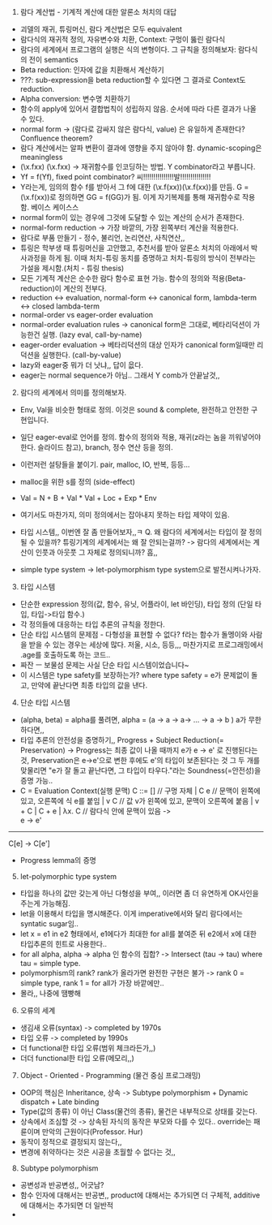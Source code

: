 1. 람다 계산법 - 기계적 계산에 대한 알론소 처치의 대답
- 괴델의 재귀, 튜링머신, 람다 계산법은 모두 equivalent
- 람다식의 재귀적 정의, 자유변수와 치환, Context: 구멍이 뚫린 람다식
- 람다의 세계에서 프로그램의 실행은 식의 변형이다. 그 규칙을 정의해보자: 람다식의 전이 semantics
- Beta reduction: 인자에 값을 치환해서 계산하기
- ???: sub-expression을 beta reduction할 수 있다면 그 결과로 Context도 reduction.
- Alpha conversion: 변수명 치환하기
- 함수의 apply에 있어서 결합법칙이 성립하지 않음. 순서에 따라 다른 결과가 나올 수 있다.
- normal form -> (람다로 감싸지 않은 람다식, value) 은 유일하게 존재한다? Confluence theorem?
- 람다 계산에서는 알파 변환이 결과에 영향을 주지 않아야 함. dynamic-scoping은 meaningless
- (\x.fxx) (\x.fxx) -> 재귀함수를 인코딩하는 방법. Y combinator라고 부릅니다.
- Yf = f(Yf), fixed point combinator? 씨!!!!!!!!!!!!!!!발!!!!!!!!!!!!!!!
- Y라는게, 임의의 함수 f를 받아서 그 f에 대한 (\x.f(xx))(\x.f(xx))를 만듬. G = (\x.f(xx))로 정의하면 GG = f(GG)가 됨. 이게 자기복제를 통해 재귀함수로 작용함. 베이스 케이스스 
- normal form이 있는 경우에 그것에 도달할 수 있는 계산의 순서가 존재한다.
- normal-form reduction -> 가장 바깥의, 가장 왼쪽부터 계산을 적용한다. 
- 람다로 부품 만들기 - 정수, 불리언, 논리연산, 사칙연산,,
- 튜링은 학부생 때 튜링머신을 고안했고, 추천서를 받아 알론소 처치의 아래에서 박사과정을 하게 됨. 이때 처치-튜링 동치를 증명하고 처치-튜링의 방식이 전부라는 가설을 제시함.(처치 - 튜링 thesis)
- 모든 기계적 계산은 순수한 람다 함수로 표현 가능. 함수의 정의와 적용(Beta-reduction)이 계산의 전부다.
- reduction <-> evaluation, normal-form <-> canonical form, lambda-term <-> closed lambda-term
- normal-order vs eager-order evaluation 
- normal-order evaluation rules -> canonical form은 그대로, 베타리덕션이 가능한건 실행. (lazy eval, call-by-name)
- eager-order evaluation -> 베타리덕션의 대상 인자가 canonical form일때만 리덕션을 실행한다. (call-by-value)
- lazy와 eager중 뭐가 더 낫냐,, 답이 읎다.
- eager는 normal sequence가 아님.. 그래서 Y comb가 안끝날것,,

2. 람다의 세계에서 의미를 정의해보자.
- Env, Val을 비슷한 형태로 정의. 이것은 sound & complete, 완전하고 안전한 구현입니다.
- 일단 eager-eval로 언어를 정의. 함수의 정의와 적용, 재귀(z라는 놈을 끼워넣어야 한다. 슬라이드 참고), branch, 정수 연산 등을 정의.
- 이런저런 설탕들을 붙이기. pair, malloc, IO, 반복, 등등...
- malloc을 위한 s를 정의 (side-effect)
- Val = N + B + Val * Val + Loc + Exp * Env
- 여기서도 마찬가지, 의미 정의에서는 잡아내지 못하는 타입 제약이 있음.
- 타입 시스템,, 이번엔 잘 좀 만들어보자,,ㅋ 
Q. 왜 람다의 세계에서는 타입이 잘 정의될 수 있을까? 튜링기계의 세계에서는 왜 잘 안되는걸까?
-> 람다의 세계에서는 계산이 인풋과 아웃풋 그 자체로 정의되니까? 흠,,

- simple type system -> let-polymorphism type system으로 발전시켜나가자.

3. 타입 시스템
- 단순한 expression 정의(값, 함수, 유닛, 어플라이, let 바인딩), 타입 정의 (단일 타입, 타입->타입 함수.)
- 각 정의들에 대응하는 타입 추론의 규칙을 정한다. 
- 단순 타입 시스템의 문제점 - 다형성을 표현할 수 없다? f라는 함수가 돌멩이와 사람을 받을 수 있는 경우는 세상에 많다. 저울, 시소, 등등,,, 마찬가지로 프로그래밍에서 .age를 호출하도록 하는 코드..
- 짜잔 ㅡ 보물섬 문제는 사실 단순 타입 시스템이었습니다~
- 이 시스템은 type safety를 보장하는가? where type safety = e가 문제없이 돌고, 만약에 끝난다면 최종 타입의 값을 낸다.

4. 단순 타입 시스템
- (alpha, beta) = alpha를 풀려면, alpha = (a -> a -> a-> ... -> a -> b ) a가 무한하다면,,
- 타입 추론의 안전성을 증명하기,, Progress + Subject Reduction(= Preservation)
-> Progress는 최종 값이 나올 때까지 e가 e -> e' 로 진행된다는 것, Preservation은 e->e'으로 변한 후에도 e'의 타입이 보존된다는 것
그 두 개를 맞물리면 "e가 잘 돌고 끝난다면, 그 타입이 타우다."라는 Soundness(=안전성)을 증명 가능..
- C = Evaluation Context(실행 문맥)
C ::= []                    // 구멍 자체
    | C e                   // 문맥이 왼쪽에 있고, 오른쪽에 식 e를 붙임
    | v C                   // 값 v가 왼쪽에 있고, 문맥이 오른쪽에 붙음
    | v + C
    | C + e
    | λx. C                 // 람다식 안에 문맥이 있음 ->   
e → e'
-----------
C[e] → C[e']
- Progress lemma의 증명

5. let-polymorphic type system
- 타입을 하나의 값만 갖는게 아닌 다형성을 부여,, 이러면 좀 더 유연하게 OK사인을 주는게 가능해짐.
- let을 이용해서 타입을 명시해준다. 이게 imperative에서와 달리 람다에서는 syntatic sugar임..
- let x = e1 in e2 형태에서, e1에다가 최대한 for all를 붙여준 뒤 e2에서 x에 대한 타입추론의 힌트로 사용한다..
- for all alpha, alpha -> alpha 인 함수의 집합? -> Intersect (tau -> tau) where tau = simple type.
- polymorphism의 rank? rank가 올라가면 완전한 구현은 불가
-> rank 0 = simple type, rank 1 = for all가 가장 바깥에만..
- 몰라,, 나중에 땜빵해

6. 오류의 세계
- 생김새 오류(syntax) -> completed by 1970s 
- 타입 오류 -> completed by 1990s
- 더 functional한 타입 오류(범위 체크라든가,,)
- 더더 functional한 타입 오류(메모리,,)

7. Object - Oriented - Programming (물건 중심 프로그래밍)
- OOP의 핵심은 Inheritance, 상속
-> Subtype polymorphism + Dynamic dispatch + Late binding
- Type(값의 종류) 이 아닌 Class(물건의 종류), 물건은 내부적으로 상태를 갖는다. 
- 상속에서 조심할 것 -> 상속된 자식의 동작은 부모와 다를 수 있다.. override는 패륜이며 만악의 근원이다(Professor. Hur)
- 동작이 정적으로 결정되지 않는다,,
- 변경에 취약하다는 것은 시공을 초월할 수 없다는 것,,

8. Subtype polymorphism
- 공변성과 반공변성,, 어긋남?
- 함수 인자에 대해서는 반공변,, product에 대해서는 추가되면 더 구체적, additive에 대해서는 추가되면 더 일반적
- 